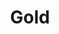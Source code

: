 ---
title: Gold
price: R85 000
limit: 4
logo: diamond.png
large-logo: diamond-large.png
logo_size: 120

# Expo info
expo: yes
expo_space: 3x3m
banners: 3

#benefits
speakerSlot: yes
passes: 3

brand_benefits:
    - Logo on podium in keynote room
    - Logo on hanging banners in keynote room
    - Logo on laptop sticker which will be placed in delegate bags

exclusive:
    - Exclusive logo branding on delegate eco-friendly notebooks

sold_out: no
order: 30
---
